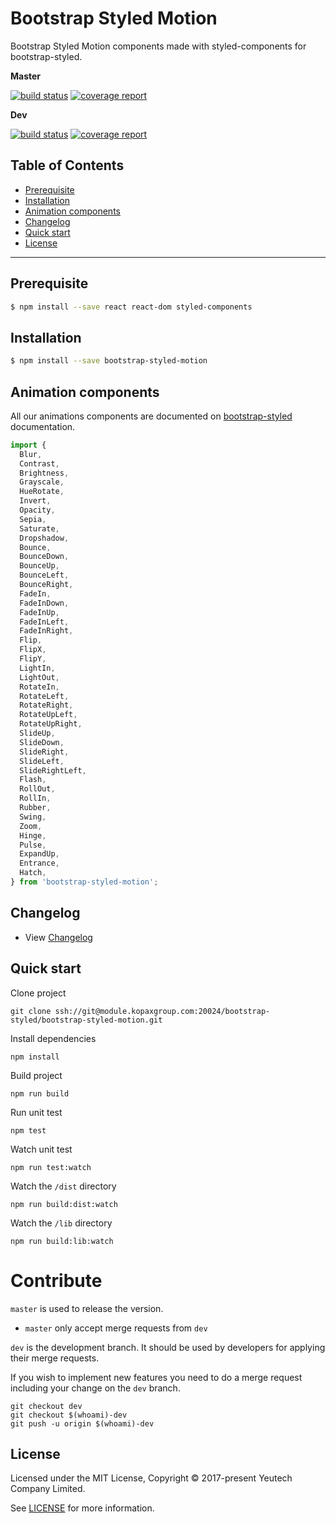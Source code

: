 # Bootstrap Styled Motion

Bootstrap Styled Motion components made with styled-components for bootstrap-styled.

**Master**

[![build status](https://module.kopaxgroup.com/bootstrap-styled/bootstrap-styled-motion/badges/master/build.svg)](https://module.kopaxgroup.com/bootstrap-styled/bootstrap-styled-motion/commits/master)
[![coverage report](https://module.kopaxgroup.com/bootstrap-styled/bootstrap-styled-motion/badges/master/coverage.svg)](https://module.kopaxgroup.com/bootstrap-styled/bootstrap-styled-motion/commits/master)

**Dev**

[![build status](https://module.kopaxgroup.com/bootstrap-styled/bootstrap-styled-motion/badges/dev/build.svg)](https://module.kopaxgroup.com/bootstrap-styled/bootstrap-styled-motion/commits/dev)
[![coverage report](https://module.kopaxgroup.com/bootstrap-styled/bootstrap-styled-motion/badges/dev/coverage.svg)](https://module.kopaxgroup.com/bootstrap-styled/bootstrap-styled-motion/commits/dev)

## Table of Contents

  - [Prerequisite](#prerequisite)
  - [Installation](#installation)
  - [Animation components](#animation-components)
  - [Changelog](#changelog)
  - [Quick start](#quick-start)
  - [License](#license)

---

## Prerequisite 

```bash
$ npm install --save react react-dom styled-components
```

## Installation

```bash
$ npm install --save bootstrap-styled-motion
```

## Animation components

All our animations components are documented on [bootstrap-styled](https://bootstrap-styled.yeutech.com) documentation. 

```jsx harmony
import { 
  Blur, 
  Contrast, 
  Brightness, 
  Grayscale, 
  HueRotate, 
  Invert, 
  Opacity, 
  Sepia, 
  Saturate, 
  Dropshadow,
  Bounce, 
  BounceDown, 
  BounceUp, 
  BounceLeft, 
  BounceRight,
  FadeIn, 
  FadeInDown, 
  FadeInUp, 
  FadeInLeft, 
  FadeInRight,
  Flip, 
  FlipX, 
  FlipY,
  LightIn, 
  LightOut,
  RotateIn, 
  RotateLeft, 
  RotateRight, 
  RotateUpLeft, 
  RotateUpRight,
  SlideUp, 
  SlideDown, 
  SlideRight, 
  SlideLeft, 
  SlideRightLeft,
  Flash, 
  RollOut, 
  RollIn, 
  Rubber, 
  Swing, 
  Zoom, 
  Hinge, 
  Pulse, 
  ExpandUp, 
  Entrance, 
  Hatch,
} from 'bootstrap-styled-motion';
```

## Changelog

  - View [Changelog](CHANGELOG.md)

## Quick start

Clone project

    git clone ssh://git@module.kopaxgroup.com:20024/bootstrap-styled/bootstrap-styled-motion.git

Install dependencies

    npm install

Build project

    npm run build
    
Run unit test
     
    npm test
    
Watch unit test
     
    npm run test:watch

Watch the `/dist` directory

    npm run build:dist:watch

Watch the `/lib` directory

    npm run build:lib:watch

# Contribute

`master` is used to release the version. 

- `master` only accept merge requests from `dev`

`dev` is the development branch. It should be used by developers for applying their merge requests.

If you wish to implement new features you need to do a merge request including your change on the `dev` branch.

    git checkout dev
    git checkout $(whoami)-dev
    git push -u origin $(whoami)-dev 
    
## License

Licensed under the MIT License, Copyright © 2017-present Yeutech Company Limited.

See [LICENSE](LICENSE.md) for more information.
